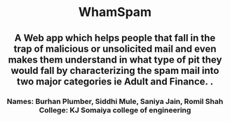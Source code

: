 <h1 align="center">WhamSpam</h1>
<div align="center">
  <h2> A Web app which helps people that fall in the trap of malicious or unsolicited mail and even makes them understand in what type of pit they would fall by characterizing the spam mail into two major categories ie Adult and Finance. .</h2>
    <h3>
  Names: Burhan Plumber, Siddhi Mule, Saniya Jain, Romil Shah<br>
  College: KJ Somaiya college of engineering<br>      
